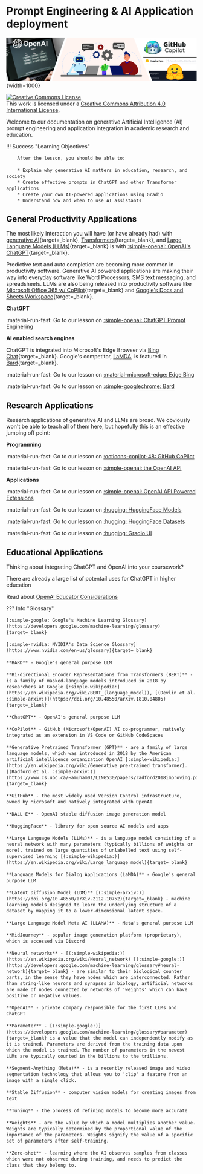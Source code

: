 # Prompt Engineering & AI Application deployment

![banner](assets/banner3_ai.png){width=1000}

<a rel="license" href="http://creativecommons.org/licenses/by/4.0/"><img alt="Creative Commons License" style="border-width:0" src="https://i.creativecommons.org/l/by/4.0/88x31.png" /></a><br />This work is licensed under a <a rel="license" href="http://creativecommons.org/licenses/by/4.0/">Creative Commons Attribution 4.0 International License</a>.

Welcome to our documentation on generative Artificial Intelligence (AI) prompt engineering and application integration in academic research and education.

!!! Success "Learning Objectives"

        After the lesson, you should be able to:
        
        * Explain why generative AI matters in education, research, and society
        * Create effective prompts in ChatGPT and other Transformer applications
        * Create your own AI-powered applications using Gradio
        * Understand how and when to use AI assistants 

## General Productivity Applications

The most likely interaction you will have (or have already had) with [generative AI](https://en.wikipedia.org/wiki/Generative_artificial_intelligence){target=_blank}, [Transformers](https://en.wikipedia.org/wiki/Transformer_(machine_learning_model)){target=_blank}, and [Large Language Models (LLMs)](https://en.wikipedia.org/wiki/Large_language_model){target=_blank} is with [:simple-openai: OpenAI's ChatGPT](https://chat.openai.com/){target=_blank}. 

Predictive text and auto completion are becoming more common in productivity software. Generative AI powered applications are making their way into everyday software like Word Processors, SMS text messaging, and spreadsheets. LLMs are also being released into productivity software like [Microsoft Office 365 w/ CoPilot](https://blogs.microsoft.com/blog/2023/03/16/introducing-microsoft-365-copilot-your-copilot-for-work/){target=_blank} and [Google's Docs and Sheets Workspace](https://workspace.google.com/blog/product-announcements/generative-ai){target=_blank}.

**ChatGPT**

:material-run-fast: Go to our lesson on [:simple-openai: ChatGPT Prompt Enginering](chatgpt_prompts.md)

**AI enabled search engines**

ChatGPT is integrated into Microsoft's Edge Browser via [Bing Chat](https://www.bing.com/new?form=MY0291&OCID=MY0291){target=_blank}. Google's competitor, [LaMDA](https://blog.google/technology/ai/lamda/), is featured in [Bard](https://bard.google.com/){target=_blank}. 

:material-run-fast: Go to our lesson on [:material-microsoft-edge: Edge Bing](bing.md)

:material-run-fast: Go to our lesson on [:simple-googlechrome: Bard](bard.md) 

## Research Applications

Research applications of generative AI and LLMs are broad. We obviously won't be able to teach all of them here, but hopefully this is an effective jumping off point:

**Programming**

:material-run-fast: Go to our lesson on [:octicons-copilot-48: GitHub CoPilot](github_copilot.md)

:material-run-fast: Go to our lesson on  [:simple-openai: the OpenAI API](openai_api.md)

**Applications**

:material-run-fast: Go to our lesson on  [:simple-openai: OpenAI API Powered Extensions](openai_extensions.md)

:material-run-fast: Go to our lesson on  [:hugging: HuggingFace Models](huggingface_models.md)

:material-run-fast: Go to our lesson on  [:hugging: HuggingFace Datasets](huggingface_datasets.md)

:material-run-fast: Go to our lesson on  [:hugging: Gradio UI](huggingface_gradio.md)

## Educational Applications

Thinking about integrating ChatGPT and OpenAI into your coursework?

There are already a large list of potentail uses for ChatGPT in higher education

Read about [OpenAI Educator Considerations](https://platform.openai.com/docs/chatgpt-education/educator-considerations-for-chatgpt)

??? Info "Glossary"

    [:simple-google: Google's Machine Learning Glossary](https://developers.google.com/machine-learning/glossary){target=_blank}

    [:simple-nvidia: NVIDIA's Data Science Glossary](https://www.nvidia.com/en-us/glossary){target=_blank}

    **BARD** - Google's general purpose LLM

    **Bi-directional Encoder Representations from Transformers (BERT)** - is a family of masked-language models introduced in 2018 by researchers at Google [:simple-wikipedia:](https://en.wikipedia.org/wiki/BERT_(language_model)), [(Devlin et al. :simple-arxiv:)](https://doi.org/10.48550/arXiv.1810.04805){target=_blank}

    **ChatGPT** - OpenAI's general purpose LLM

    **CoPilot** - GitHub (Microsoft/OpenAI) AI co-programmer, natively integrated as an extension in VS Code or GitHub CodeSpaces

    **Generative Pretrained Transformer (GPT)** - are a family of large language models, which was introduced in 2018 by the American artificial intelligence organization OpenAI [:simple-wikipedia:](https://en.wikipedia.org/wiki/Generative_pre-trained_transformer). [(Radford et al. :simple-arxiv:)](https://www.cs.ubc.ca/~amuham01/LING530/papers/radford2018improving.pdf){target=_blank}

    **GitHub** - the most widely used Version Control infrastructure, owned by Microsoft and natively integrated with OpenAI

    **DALL·E** - OpenAI stable diffusion image generation model
    
    **HuggingFace** - library for open source AI models and apps

    **Large Language Models (LLMs)** - is a language model consisting of a neural network with many parameters (typically billions of weights or more), trained on large quantities of unlabelled text using self-supervised learning [(:simple-wikipedia:)](https://en.wikipedia.org/wiki/Large_language_model){target=_blank}

    **Language Models for Dialog Applications (LaMDA)** - Google's general purpose LLM
    
    **Latent Diffusion Model (LDM)** [(:simple-arxiv:)](https://doi.org/10.48550/arXiv.2112.10752){target=_blank} - machine learning models designed to learn the underlying structure of a dataset by mapping it to a lower-dimensional latent space.

    **Large Language Model Meta AI (LLAMA)** - Meta's general purpose LLM

    **MidJourney** - popular image generation platform (proprietary), which is accessed via Discord

    **Neural networks** - [(:simple-wikipedia:)](https://en.wikipedia.org/wiki/Neural_network) [(:simple-google:)](https://developers.google.com/machine-learning/glossary#neural-network){target=_blank} - are similar to their biological counter parts, in the sense they have nodes which are interconnected. Rather than string-like neurons and synapses in biology, artificial networks are made of nodes connected by networks of 'weights' which can have positive or negative values.

    **OpenAI** - private company responsible for the first LLMs and ChatGPT

    **Parameter** - [(:simple-google:)](https://developers.google.com/machine-learning/glossary#parameter){target=_blank} is a value that the model can independently modify as it is trained. Parameters are derived from the training data upon which the model is trained. The number of parameters in the newest LLMs are typically counted in the billions to the trillions.

    **Segment-Anything (Meta)** - is a recently released image and video segmentation technology that allows you to 'clip' a feature from an image with a single click. 

    **Stable Diffusion** - computer vision models for creating images from text

    **Tuning** - the process of refining models to become more accurate

    **Weights** - are the value by which a model multiplies another value. Weights are typically determined by the proportional value of the importance of the parameters. Weights signify the value of a specific set of parameters after self-training.

    **Zero-shot** - learning where the AI observes samples from classes which were not observed during training, and needs to predict the class that they belong to. 
